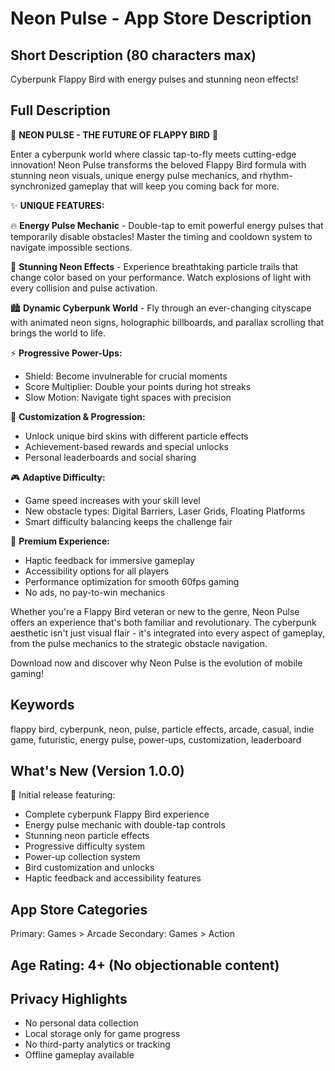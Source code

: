 # Neon Pulse - App Store Description

## Short Description (80 characters max)
Cyberpunk Flappy Bird with energy pulses and stunning neon effects!

## Full Description

🌟 **NEON PULSE - THE FUTURE OF FLAPPY BIRD** 🌟

Enter a cyberpunk world where classic tap-to-fly meets cutting-edge innovation! Neon Pulse transforms the beloved Flappy Bird formula with stunning neon visuals, unique energy pulse mechanics, and rhythm-synchronized gameplay that will keep you coming back for more.

✨ **UNIQUE FEATURES:**

🔥 **Energy Pulse Mechanic** - Double-tap to emit powerful energy pulses that temporarily disable obstacles! Master the timing and cooldown system to navigate impossible sections.


💫 **Stunning Neon Effects** - Experience breathtaking particle trails that change color based on your performance. Watch explosions of light with every collision and pulse activation.

🏙️ **Dynamic Cyberpunk World** - Fly through an ever-changing cityscape with animated neon signs, holographic billboards, and parallax scrolling that brings the world to life.

⚡ **Progressive Power-Ups:**
- Shield: Become invulnerable for crucial moments
- Score Multiplier: Double your points during hot streaks  
- Slow Motion: Navigate tight spaces with precision

🎨 **Customization & Progression:**
- Unlock unique bird skins with different particle effects
- Achievement-based rewards and special unlocks
- Personal leaderboards and social sharing

🎮 **Adaptive Difficulty:**
- Game speed increases with your skill level
- New obstacle types: Digital Barriers, Laser Grids, Floating Platforms
- Smart difficulty balancing keeps the challenge fair

🔧 **Premium Experience:**
- Haptic feedback for immersive gameplay
- Accessibility options for all players
- Performance optimization for smooth 60fps gaming
- No ads, no pay-to-win mechanics

Whether you're a Flappy Bird veteran or new to the genre, Neon Pulse offers an experience that's both familiar and revolutionary. The cyberpunk aesthetic isn't just visual flair - it's integrated into every aspect of gameplay, from the pulse mechanics to the strategic obstacle navigation.

Download now and discover why Neon Pulse is the evolution of mobile gaming!

## Keywords
flappy bird, cyberpunk, neon, pulse, particle effects, arcade, casual, indie game, futuristic, energy pulse, power-ups, customization, leaderboard

## What's New (Version 1.0.0)
🚀 Initial release featuring:
- Complete cyberpunk Flappy Bird experience
- Energy pulse mechanic with double-tap controls
- Stunning neon particle effects
- Progressive difficulty system
- Power-up collection system
- Bird customization and unlocks
- Haptic feedback and accessibility features

## App Store Categories
Primary: Games > Arcade
Secondary: Games > Action

## Age Rating: 4+ (No objectionable content)

## Privacy Highlights
- No personal data collection
- Local storage only for game progress
- No third-party analytics or tracking
- Offline gameplay available